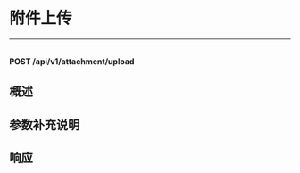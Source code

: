 # 附件上传

---

<br />**POST /api/v1/attachment/upload**

## 概述




## 参数补充说明







## 响应
```shell
 
```




